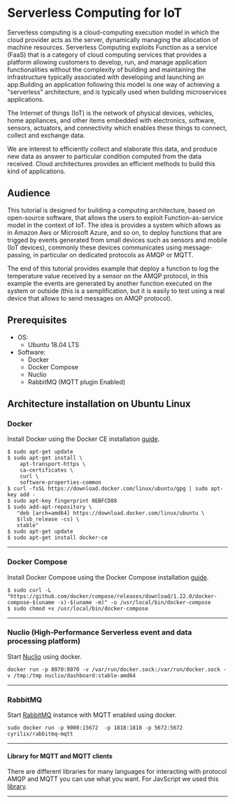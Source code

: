 # Serverless Computing for IoT

Serverless computing is a cloud-computing execution model in which the cloud provider acts as the server, dynamically managing the allocation of machine resources.  Serverless Computing exploits Function as a service (FaaS) that is a category of cloud computing services that provides a platform allowing customers to develop, run, and manage application functionalities without the complexity of building and maintaining the infrastructure typically associated with developing and launching an app.Building an application following this model is one way of achieving a "serverless" architecture, and is typically used when building microservices applications.

The Internet of things (IoT) is the network of physical devices, vehicles, home appliances, and other items embedded with electronics, software, sensors, actuators, and connectivity which enables these things to connect, collect and exchange data.

We are interest to efficiently collect and elaborate this data, and produce new data as answer to particular condition computed from the data received. Cloud architectures provides an efficient methods to build this kind of applications.


## Audience
This tutorial is designed for building a computing architecture, based on open-source software,  that allows the users to exploit Function-as-service model in the context of IoT. The idea is provides a system which allows as in Amazon Aws or Microsoft Azure, and so on, to deploy functions that are trigged by events generated from small devices such as sensors and  mobile (IoT devices), commonly these devices communicates using message-passing, in particular on dedicated protocols as AMQP or MQTT.  

The end of this tutorial provides example that deploy a function to log the temperature value received by a sensor on the AMQP protocol, in this example the events are generated by another function executed on the system or outside (this is a semplification, but it is easily to test using a real device that allows to send messages on AMQP protocol).

## Prerequisites
- OS: 
    - Ubuntu 18.04 LTS
- Software:
    - Docker 
    - Docker Compose    
    - Nuclio
    - RabbitMQ (MQTT plugin Enabled)

## Architecture installation on Ubuntu Linux

### Docker

Install Docker using the Docker CE installation [guide](https://docs.docker.com/install/linux/docker-ce/ubuntu/#extra-steps-for-aufs).

```
$ sudo apt-get update
$ sudo apt-get install \
    apt-transport-https \
    ca-certificates \
    curl \
    software-properties-common
$ curl -fsSL https://download.docker.com/linux/ubuntu/gpg | sudo apt-key add -
$ sudo apt-key fingerprint 0EBFCD88
$ sudo add-apt-repository \
   "deb [arch=amd64] https://download.docker.com/linux/ubuntu \
   $(lsb_release -cs) \
   stable"
$ sudo apt-get update
$ sudo apt-get install docker-ce
```
----------------------------------------------------------------------------------------------------------------------------
### Docker Compose
Install Docker Compose using the Docker Compose installation [guide](https://docs.docker.com/compose/install/#install-compose).

```
$ sudo curl -L "https://github.com/docker/compose/releases/download/1.22.0/docker-compose-$(uname -s)-$(uname -m)" -o /usr/local/bin/docker-compose
$ sudo chmod +x /usr/local/bin/docker-compose
```
------------------------------------------------------------------------------------------------------------------------------
### Nuclio (High-Performance Serverless event and data processing platform)

Start [Nuclio](https://github.com/nuclio/nuclio) using docker.

```
docker run -p 8070:8070 -v /var/run/docker.sock:/var/run/docker.sock -v /tmp:/tmp nuclio/dashboard:stable-amd64
```
----------------------------------------------------------------------------------------------------------------------------
### RabbitMQ 

Start [RabbitMQ](https://www.rabbitmq.com) instance with MQTT enabled using docker.
```
sudo docker run -p 9000:15672  -p 1818:1818 -p 5672:5672  cyrilix/rabbitmq-mqtt 
```
------------------------------------------------------------------------------------------------------------------------------
#### Library for MQTT and MQTT clients

There are different libraries for many languages for interacting with protocol AMQP and MQTT you can use what you want. For JavScript we used this [library](https://github.com/squaremo/amqp.node).

-----------------------------------------------------------------------------------------------------------------------------
